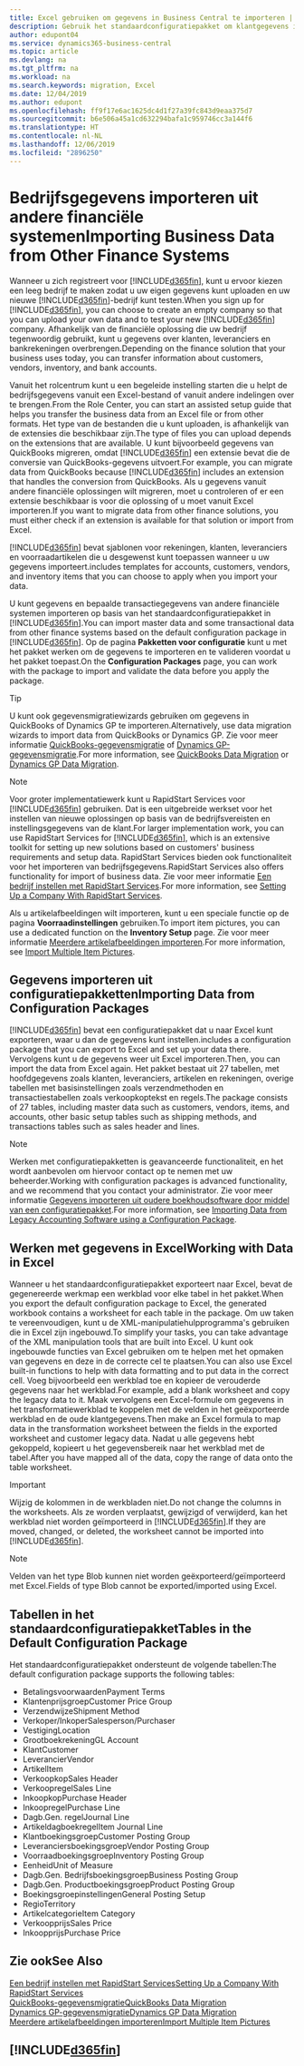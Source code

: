 ```yaml
---
title: Excel gebruiken om gegevens in Business Central te importeren | Microsoft Docs
description: Gebruik het standaardconfiguratiepakket om klantgegevens in Excel toe te voegen en weer in Business Central te importeren.
author: edupont04
ms.service: dynamics365-business-central
ms.topic: article
ms.devlang: na
ms.tgt_pltfrm: na
ms.workload: na
ms.search.keywords: migration, Excel
ms.date: 12/04/2019
ms.author: edupont
ms.openlocfilehash: ff9f17e6ac1625dc4d1f27a39fc843d9eaa375d7
ms.sourcegitcommit: b6e506a45a1cd632294bafa1c959746cc3a144f6
ms.translationtype: HT
ms.contentlocale: nl-NL
ms.lasthandoff: 12/06/2019
ms.locfileid: "2896250"
---
```

# <a name="importing-business-data-from-other-finance-systems"></a><span data-ttu-id="38beb-103">Bedrijfsgegevens importeren uit andere financiële systemen</span><span class="sxs-lookup"><span data-stu-id="38beb-103">Importing Business Data from Other Finance Systems</span></span>
<span data-ttu-id="38beb-104">Wanneer u zich registreert voor [!INCLUDE[d365fin](includes/d365fin_md.md)], kunt u ervoor kiezen een leeg bedrijf te maken zodat u uw eigen gegevens kunt uploaden en uw nieuwe [!INCLUDE[d365fin](includes/d365fin_md.md)]-bedrijf kunt testen.</span><span class="sxs-lookup"><span data-stu-id="38beb-104">When you sign up for [!INCLUDE[d365fin](includes/d365fin_md.md)], you can choose to create an empty company so that you can upload your own data and to test your new [!INCLUDE[d365fin](includes/d365fin_md.md)] company.</span></span> <span data-ttu-id="38beb-105">Afhankelijk van de financiële oplossing die uw bedrijf tegenwoordig gebruikt, kunt u gegevens over klanten, leveranciers en bankrekeningen overbrengen.</span><span class="sxs-lookup"><span data-stu-id="38beb-105">Depending on the finance solution that your business uses today, you can transfer information about customers, vendors, inventory, and bank accounts.</span></span>  

<span data-ttu-id="38beb-106">Vanuit het rolcentrum kunt u een begeleide instelling starten die u helpt de bedrijfsgegevens vanuit een Excel-bestand of vanuit andere indelingen over te brengen.</span><span class="sxs-lookup"><span data-stu-id="38beb-106">From the Role Center, you can start an assisted setup guide that helps you transfer the business data from an Excel file or from other formats.</span></span> <span data-ttu-id="38beb-107">Het type van de bestanden die u kunt uploaden, is afhankelijk van de extensies die beschikbaar zijn.</span><span class="sxs-lookup"><span data-stu-id="38beb-107">The type of files you can upload depends on the extensions that are available.</span></span> <span data-ttu-id="38beb-108">U kunt bijvoorbeeld gegevens van QuickBooks migreren, omdat [!INCLUDE[d365fin](includes/d365fin_md.md)] een extensie bevat die de conversie van QuickBooks-gegevens uitvoert.</span><span class="sxs-lookup"><span data-stu-id="38beb-108">For example, you can migrate data from QuickBooks because [!INCLUDE[d365fin](includes/d365fin_md.md)] includes an extension that handles the conversion from QuickBooks.</span></span> <span data-ttu-id="38beb-109">Als u gegevens vanuit andere financiële oplossingen wilt migreren, moet u controleren of er een extensie beschikbaar is voor die oplossing of u moet vanuit Excel importeren.</span><span class="sxs-lookup"><span data-stu-id="38beb-109">If you want to migrate data from other finance solutions, you must either check if an extension is available for that solution or import from Excel.</span></span>  

[!INCLUDE[d365fin](includes/d365fin_md.md)] <span data-ttu-id="38beb-110">bevat sjablonen voor rekeningen, klanten, leveranciers en voorraadartikelen die u desgewenst kunt toepassen wanneer u uw gegevens importeert.</span><span class="sxs-lookup"><span data-stu-id="38beb-110">includes templates for accounts, customers, vendors, and inventory items that you can choose to apply when you import your data.</span></span>

<span data-ttu-id="38beb-111">U kunt gegevens en bepaalde transactiegegevens van andere financiële systemen importeren op basis van het standaardconfiguratiepakket in [!INCLUDE[d365fin](includes/d365fin_md.md)].</span><span class="sxs-lookup"><span data-stu-id="38beb-111">You can import master data and some transactional data from other finance systems based on the default configuration package in [!INCLUDE[d365fin](includes/d365fin_md.md)].</span></span> <span data-ttu-id="38beb-112">Op de pagina **Pakketten voor configuratie** kunt u met het pakket werken om de gegevens te importeren en te valideren voordat u het pakket toepast.</span><span class="sxs-lookup"><span data-stu-id="38beb-112">On the **Configuration Packages** page, you can work with the package to import and validate the data before you apply the package.</span></span>  

> [!TIP]  
> <span data-ttu-id="38beb-113">U kunt ook gegevensmigratiewizards gebruiken om gegevens in QuickBooks of Dynamics GP te importeren.</span><span class="sxs-lookup"><span data-stu-id="38beb-113">Alternatively, use data migration wizards to import data from QuickBooks or Dynamics GP.</span></span> <span data-ttu-id="38beb-114">Zie voor meer informatie [QuickBooks-gegevensmigratie](ui-extensions-quickbooks-data-migration.md) of [Dynamics GP-gegevensmigratie](ui-extensions-dynamicsgp-data-migration.md).</span><span class="sxs-lookup"><span data-stu-id="38beb-114">For more information, see [QuickBooks Data Migration](ui-extensions-quickbooks-data-migration.md) or [Dynamics GP Data Migration](ui-extensions-dynamicsgp-data-migration.md).</span></span>

> [!NOTE]  
> <span data-ttu-id="38beb-115">Voor groter implementatiewerk kunt u RapidStart Services voor [!INCLUDE[d365fin](includes/d365fin_md.md)] gebruiken. Dat is een uitgebreide werkset voor het instellen van nieuwe oplossingen op basis van de bedrijfsvereisten en instellingsgegevens van de klant.</span><span class="sxs-lookup"><span data-stu-id="38beb-115">For larger implementation work, you can use RapidStart Services for [!INCLUDE[d365fin](includes/d365fin_md.md)], which is an extensive toolkit for setting up new solutions based on customers' business requirements and setup data.</span></span> <span data-ttu-id="38beb-116">RapidStart Services bieden ook functionaliteit voor het importeren van bedrijfsgegevens.</span><span class="sxs-lookup"><span data-stu-id="38beb-116">RapidStart Services also offers functionality for import of business data.</span></span> <span data-ttu-id="38beb-117">Zie voor meer informatie [Een bedrijf instellen met RapidStart Services](admin-set-up-a-company-with-rapidstart.md).</span><span class="sxs-lookup"><span data-stu-id="38beb-117">For more information, see [Setting Up a Company With RapidStart Services](admin-set-up-a-company-with-rapidstart.md).</span></span>

<span data-ttu-id="38beb-118">Als u artikelafbeeldingen wilt importeren, kunt u een speciale functie op de pagina **Voorraadinstellingen** gebruiken.</span><span class="sxs-lookup"><span data-stu-id="38beb-118">To import item pictures, you can use a dedicated function on the **Inventory Setup** page.</span></span> <span data-ttu-id="38beb-119">Zie voor meer informatie [Meerdere artikelafbeeldingen importeren](inventory-how-import-item-pictures.md).</span><span class="sxs-lookup"><span data-stu-id="38beb-119">For more information, see [Import Multiple Item Pictures](inventory-how-import-item-pictures.md).</span></span>

## <a name="importing-data-from-configuration-packages"></a><span data-ttu-id="38beb-120">Gegevens importeren uit configuratiepakketten</span><span class="sxs-lookup"><span data-stu-id="38beb-120">Importing Data from Configuration Packages</span></span>
[!INCLUDE[d365fin](includes/d365fin_md.md)] <span data-ttu-id="38beb-121">bevat een configuratiepakket dat u naar Excel kunt exporteren, waar u dan de gegevens kunt instellen.</span><span class="sxs-lookup"><span data-stu-id="38beb-121">includes a configuration package that you can export to Excel and set up your data there.</span></span> <span data-ttu-id="38beb-122">Vervolgens kunt u de gegevens weer uit Excel importeren.</span><span class="sxs-lookup"><span data-stu-id="38beb-122">Then, you can import the data from Excel again.</span></span> <span data-ttu-id="38beb-123">Het pakket bestaat uit 27 tabellen, met hoofdgegevens zoals klanten, leveranciers, artikelen en rekeningen, overige tabellen met basisinstellingen zoals verzendmethoden en transactiestabellen zoals verkoopkoptekst en regels.</span><span class="sxs-lookup"><span data-stu-id="38beb-123">The package consists of 27 tables, including master data such as customers, vendors, items, and accounts, other basic setup tables such as shipping methods, and transactions tables such as sales header and lines.</span></span>  

> [!NOTE]  
>   <span data-ttu-id="38beb-124">Werken met configuratiepakketten is geavanceerde functionaliteit, en het wordt aanbevolen om hiervoor contact op te nemen met uw beheerder.</span><span class="sxs-lookup"><span data-stu-id="38beb-124">Working with configuration packages is advanced functionality, and we recommend that you contact your administrator.</span></span> <span data-ttu-id="38beb-125">Zie voor meer informatie [Gegevens importeren uit oudere boekhoudsoftware door middel van een configuratiepakket](across-import-data-configuration-packages.md).</span><span class="sxs-lookup"><span data-stu-id="38beb-125">For more information, see [Importing Data from Legacy Accounting Software using a Configuration Package](across-import-data-configuration-packages.md).</span></span>

## <a name="working-with-data-in-excel"></a><span data-ttu-id="38beb-126">Werken met gegevens in Excel</span><span class="sxs-lookup"><span data-stu-id="38beb-126">Working with Data in Excel</span></span>
<span data-ttu-id="38beb-127">Wanneer u het standaardconfiguratiepakket exporteert naar Excel, bevat de gegenereerde werkmap een werkblad voor elke tabel in het pakket.</span><span class="sxs-lookup"><span data-stu-id="38beb-127">When you export the default configuration package to Excel, the generated workbook contains a worksheet for each table in the package.</span></span> <span data-ttu-id="38beb-128">Om uw taken te vereenvoudigen, kunt u de XML-manipulatiehulpprogramma's gebruiken die in Excel zijn ingebouwd.</span><span class="sxs-lookup"><span data-stu-id="38beb-128">To simplify your tasks, you can take advantage of the XML manipulation tools that are built into Excel.</span></span> <span data-ttu-id="38beb-129">U kunt ook ingebouwde functies van Excel gebruiken om te helpen met het opmaken van gegevens en deze in de correcte cel te plaatsen.</span><span class="sxs-lookup"><span data-stu-id="38beb-129">You can also use Excel built-in functions to help with data formatting and to put data in the correct cell.</span></span> <span data-ttu-id="38beb-130">Voeg bijvoorbeeld een werkblad toe en kopieer de verouderde gegevens naar het werkblad.</span><span class="sxs-lookup"><span data-stu-id="38beb-130">For example, add a blank worksheet and copy the legacy data to it.</span></span> <span data-ttu-id="38beb-131">Maak vervolgens een Excel-formule om gegevens in het transformatiewerkblad te koppelen met de velden in het geëxporteerde werkblad en de oude klantgegevens.</span><span class="sxs-lookup"><span data-stu-id="38beb-131">Then make an Excel formula to map data in the transformation worksheet between the fields in the exported worksheet and customer legacy data.</span></span> <span data-ttu-id="38beb-132">Nadat u alle gegevens hebt gekoppeld, kopieert u het gegevensbereik naar het werkblad met de tabel.</span><span class="sxs-lookup"><span data-stu-id="38beb-132">After you have mapped all of the data, copy the range of data onto the table worksheet.</span></span>  

> [!IMPORTANT]  
>  <span data-ttu-id="38beb-133">Wijzig de kolommen in de werkbladen niet.</span><span class="sxs-lookup"><span data-stu-id="38beb-133">Do not change the columns in the worksheets.</span></span> <span data-ttu-id="38beb-134">Als ze worden verplaatst, gewijzigd of verwijderd, kan het werkblad niet worden geïmporteerd in [!INCLUDE[d365fin](includes/d365fin_md.md)].</span><span class="sxs-lookup"><span data-stu-id="38beb-134">If they are moved, changed, or deleted, the worksheet cannot be imported into [!INCLUDE[d365fin](includes/d365fin_md.md)].</span></span>

> [!NOTE]
> <span data-ttu-id="38beb-135">Velden van het type Blob kunnen niet worden geëxporteerd/geïmporteerd met Excel.</span><span class="sxs-lookup"><span data-stu-id="38beb-135">Fields of type Blob cannot be exported/imported using Excel.</span></span>

## <a name="tables-in-the-default-configuration-package"></a><span data-ttu-id="38beb-136">Tabellen in het standaardconfiguratiepakket</span><span class="sxs-lookup"><span data-stu-id="38beb-136">Tables in the Default Configuration Package</span></span>
<span data-ttu-id="38beb-137">Het standaardconfiguratiepakket ondersteunt de volgende tabellen:</span><span class="sxs-lookup"><span data-stu-id="38beb-137">The default configuration package supports the following tables:</span></span>

-   <span data-ttu-id="38beb-138">Betalingsvoorwaarden</span><span class="sxs-lookup"><span data-stu-id="38beb-138">Payment Terms</span></span>
-   <span data-ttu-id="38beb-139">Klantenprijsgroep</span><span class="sxs-lookup"><span data-stu-id="38beb-139">Customer Price Group</span></span>
-   <span data-ttu-id="38beb-140">Verzendwijze</span><span class="sxs-lookup"><span data-stu-id="38beb-140">Shipment Method</span></span>
-   <span data-ttu-id="38beb-141">Verkoper/Inkoper</span><span class="sxs-lookup"><span data-stu-id="38beb-141">Salesperson/Purchaser</span></span>
-   <span data-ttu-id="38beb-142">Vestiging</span><span class="sxs-lookup"><span data-stu-id="38beb-142">Location</span></span>
-   <span data-ttu-id="38beb-143">Grootboekrekening</span><span class="sxs-lookup"><span data-stu-id="38beb-143">GL Account</span></span>
-   <span data-ttu-id="38beb-144">Klant</span><span class="sxs-lookup"><span data-stu-id="38beb-144">Customer</span></span>
-   <span data-ttu-id="38beb-145">Leverancier</span><span class="sxs-lookup"><span data-stu-id="38beb-145">Vendor</span></span>
-   <span data-ttu-id="38beb-146">Artikel</span><span class="sxs-lookup"><span data-stu-id="38beb-146">Item</span></span>
-   <span data-ttu-id="38beb-147">Verkoopkop</span><span class="sxs-lookup"><span data-stu-id="38beb-147">Sales Header</span></span>
-   <span data-ttu-id="38beb-148">Verkoopregel</span><span class="sxs-lookup"><span data-stu-id="38beb-148">Sales Line</span></span>
-   <span data-ttu-id="38beb-149">Inkoopkop</span><span class="sxs-lookup"><span data-stu-id="38beb-149">Purchase Header</span></span>
-   <span data-ttu-id="38beb-150">Inkoopregel</span><span class="sxs-lookup"><span data-stu-id="38beb-150">Purchase Line</span></span>
-   <span data-ttu-id="38beb-151">Dagb.</span><span class="sxs-lookup"><span data-stu-id="38beb-151">Gen.</span></span> <span data-ttu-id="38beb-152">regel</span><span class="sxs-lookup"><span data-stu-id="38beb-152">Journal Line</span></span>
-   <span data-ttu-id="38beb-153">Artikeldagboekregel</span><span class="sxs-lookup"><span data-stu-id="38beb-153">Item Journal Line</span></span>
-   <span data-ttu-id="38beb-154">Klantboekingsgroep</span><span class="sxs-lookup"><span data-stu-id="38beb-154">Customer Posting Group</span></span>
-   <span data-ttu-id="38beb-155">Leveranciersboekingsgroep</span><span class="sxs-lookup"><span data-stu-id="38beb-155">Vendor Posting Group</span></span>
-   <span data-ttu-id="38beb-156">Voorraadboekingsgroep</span><span class="sxs-lookup"><span data-stu-id="38beb-156">Inventory Posting Group</span></span>
-   <span data-ttu-id="38beb-157">Eenheid</span><span class="sxs-lookup"><span data-stu-id="38beb-157">Unit of Measure</span></span>
-   <span data-ttu-id="38beb-158">Dagb.</span><span class="sxs-lookup"><span data-stu-id="38beb-158">Gen.</span></span> <span data-ttu-id="38beb-159">Bedrijfsboekingsgroep</span><span class="sxs-lookup"><span data-stu-id="38beb-159">Business Posting Group</span></span>
-   <span data-ttu-id="38beb-160">Dagb.</span><span class="sxs-lookup"><span data-stu-id="38beb-160">Gen.</span></span> <span data-ttu-id="38beb-161">Productboekingsgroep</span><span class="sxs-lookup"><span data-stu-id="38beb-161">Product Posting Group</span></span>
-   <span data-ttu-id="38beb-162">Boekingsgroepinstellingen</span><span class="sxs-lookup"><span data-stu-id="38beb-162">General Posting Setup</span></span>
-   <span data-ttu-id="38beb-163">Regio</span><span class="sxs-lookup"><span data-stu-id="38beb-163">Territory</span></span>
-   <span data-ttu-id="38beb-164">Artikelcategorie</span><span class="sxs-lookup"><span data-stu-id="38beb-164">Item Category</span></span>
-   <span data-ttu-id="38beb-165">Verkoopprijs</span><span class="sxs-lookup"><span data-stu-id="38beb-165">Sales Price</span></span>
-   <span data-ttu-id="38beb-166">Inkoopprijs</span><span class="sxs-lookup"><span data-stu-id="38beb-166">Purchase Price</span></span>

## <a name="see-also"></a><span data-ttu-id="38beb-167">Zie ook</span><span class="sxs-lookup"><span data-stu-id="38beb-167">See Also</span></span>
[<span data-ttu-id="38beb-168">Een bedrijf instellen met RapidStart Services</span><span class="sxs-lookup"><span data-stu-id="38beb-168">Setting Up a Company With RapidStart Services</span></span>](admin-set-up-a-company-with-rapidstart.md)  
[<span data-ttu-id="38beb-169">QuickBooks-gegevensmigratie</span><span class="sxs-lookup"><span data-stu-id="38beb-169">QuickBooks Data Migration</span></span>](ui-extensions-quickbooks-data-migration.md)  
[<span data-ttu-id="38beb-170">Dynamics GP-gegevensmigratie</span><span class="sxs-lookup"><span data-stu-id="38beb-170">Dynamics GP Data Migration</span></span>](ui-extensions-dynamicsgp-data-migration.md)  
[<span data-ttu-id="38beb-171">Meerdere artikelafbeeldingen importeren</span><span class="sxs-lookup"><span data-stu-id="38beb-171">Import Multiple Item Pictures</span></span>](inventory-how-import-item-pictures.md)

## [!INCLUDE[d365fin](includes/free_trial_md.md)]  
